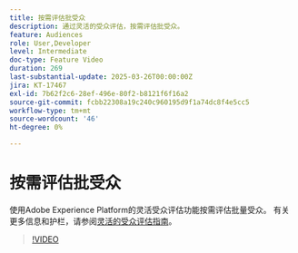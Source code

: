 ```yaml
---
title: 按需评估批受众
description: 通过灵活的受众评估，按需评估批受众。
feature: Audiences
role: User,Developer
level: Intermediate
doc-type: Feature Video
duration: 269
last-substantial-update: 2025-03-26T00:00:00Z
jira: KT-17467
exl-id: 7b62f2c6-28ef-496e-80f2-b8121f6f16a2
source-git-commit: fcbb22308a19c240c960195d9f1a74dc8f4e5cc5
workflow-type: tm+mt
source-wordcount: '46'
ht-degree: 0%

---
```


# 按需评估批受众

使用Adobe Experience Platform的灵活受众评估功能按需评估批量受众。 有关更多信息和护栏，请参阅[灵活的受众评估指南](https://experienceleague.adobe.com/en/docs/experience-platform/segmentation/methods/flexible-audience-evaluation)。

>[!VIDEO](https://video.tv.adobe.com/v/3453640/?learn=on&enablevpops)
